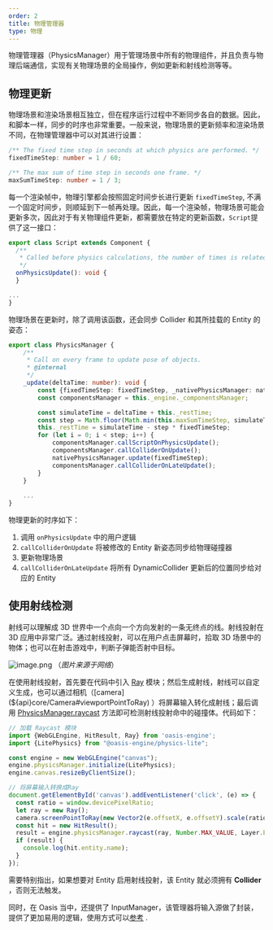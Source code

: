 ```yaml
---
order: 2
title: 物理管理器 
type: 物理
---
```


物理管理器（PhysicsManager）用于管理场景中所有的物理组件，并且负责与物理后端通信，实现有关物理场景的全局操作，例如更新和射线检测等等。

## 物理更新

物理场景和渲染场景相互独立，但在程序运行过程中不断同步各自的数据。因此，和脚本一样，同步的时序也非常重要。一般来说，物理场景的更新频率和渲染场景不同，在物理管理器中可以对其进行设置：

```ts
/** The fixed time step in seconds at which physics are performed. */
fixedTimeStep: number = 1 / 60;

/** The max sum of time step in seconds one frame. */
maxSumTimeStep: number = 1 / 3;
```

每一个渲染帧中，物理引擎都会按照固定时间步长进行更新 `fixedTimeStep`,
不满一个固定时间步，则顺延到下一帧再处理。因此，每一个渲染帧，物理场景可能会更新多次，因此对于有关物理组件更新，都需要放在特定的更新函数，`Script`提供了这一接口：

```ts
export class Script extends Component {
  /**
   * Called before physics calculations, the number of times is related to the physical update frequency.
   */
  onPhysicsUpdate(): void {
  }

...
}
```

物理场景在更新时，除了调用该函数，还会同步 Collider 和其所挂载的 Entity 的姿态：
```ts
export class PhysicsManager {
    /**
     * Call on every frame to update pose of objects.
     * @internal
     */
    _update(deltaTime: number): void {
        const {fixedTimeStep: fixedTimeStep, _nativePhysicsManager: nativePhysicsManager} = this;
        const componentsManager = this._engine._componentsManager;

        const simulateTime = deltaTime + this._restTime;
        const step = Math.floor(Math.min(this.maxSumTimeStep, simulateTime) / fixedTimeStep);
        this._restTime = simulateTime - step * fixedTimeStep;
        for (let i = 0; i < step; i++) {
            componentsManager.callScriptOnPhysicsUpdate();
            componentsManager.callColliderOnUpdate();
            nativePhysicsManager.update(fixedTimeStep);
            componentsManager.callColliderOnLateUpdate();
        }
    }
    
    ...
}
```
物理更新的时序如下：
1. 调用 `onPhysicsUpdate` 中的用户逻辑
2. `callColliderOnUpdate` 将被修改的 Entity 新姿态同步给物理碰撞器
3. 更新物理场景
4. `callColliderOnLateUpdate` 将所有 DynamicCollider 更新后的位置同步给对应的 Entity

## 使用射线检测

射线可以理解成 3D 世界中一个点向一个方向发射的一条无终点的线。射线投射在 3D 应用中非常广泛。通过射线投射，可以在用户点击屏幕时，拾取 3D 场景中的物体；也可以在射击游戏中，判断子弹能否射中目标。

![image.png](https://gw.alipayobjects.com/mdn/rms_d27172/afts/img/A*sr_IRYSLugMAAAAAAAAAAAAAARQnAQ)
（_图片来源于网络_）

在使用射线投射，首先要在代码中引入 [Ray](${api}math/Ray) 模块；然后生成射线，射线可以自定义生成，也可以通过相机（[camera](${api}core/Camera#viewportPointToRay)
）将屏幕输入转化成射线；最后调用 [PhysicsManager.raycast](${api}core/PhysicsManager#raycast) 方法即可检测射线投射命中的碰撞体。代码如下：

```typescript
// 加载 Raycast 模块
import {WebGLEngine, HitResult, Ray} from 'oasis-engine';
import {LitePhysics} from "@oasis-engine/physics-lite";

const engine = new WebGLEngine("canvas");
engine.physicsManager.initialize(LitePhysics);
engine.canvas.resizeByClientSize();

// 将屏幕输入转换成Ray
document.getElementById('canvas').addEventListener('click', (e) => {
  const ratio = window.devicePixelRatio;
  let ray = new Ray();
  camera.screenPointToRay(new Vector2(e.offsetX, e.offsetY).scale(ratio), ray);
  const hit = new HitResult();
  result = engine.physicsManager.raycast(ray, Number.MAX_VALUE, Layer.Everything, hit);
  if (result) {
    console.log(hit.entity.name);
  }
});
```

需要特别指出，如果想要对 Entity 启用射线投射，该 Entity 就必须拥有 **Collider** ，否则无法触发。

同时，在 Oasis 当中，还提供了 InputManager，该管理器将输入源做了封装，提供了更加易用的逻辑，使用方式可以[参考](${docs}input-cn) .
